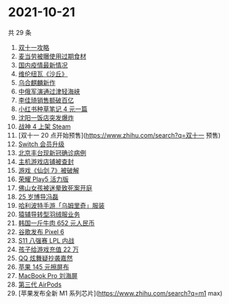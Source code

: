# 2021-10-21

共 29 条

<!-- BEGIN -->
<!-- 最后更新时间 Thu Oct 21 2021 12:17:41 GMT+0800 (China Standard Time) -->

1. [双十一攻略](https://www.zhihu.com/search?q=双十一)
1. [麦当劳被曝使用过期食材](https://www.zhihu.com/search?q=麦当劳)
1. [国内疫情最新情况](https://www.zhihu.com/search?q=国内疫情新增)
1. [维伦纽瓦《沙丘》](https://www.zhihu.com/search?q=沙丘)
1. [乌合麒麟新作](https://www.zhihu.com/search?q=乌合麒麟)
1. [中俄军演通过津轻海峡](https://www.zhihu.com/search?q=津轻海峡)
1. [李佳琦销售额破百亿](https://www.zhihu.com/search?q=李佳琦销售额)
1. [小红书种草笔记 4 元一篇](https://www.zhihu.com/search?q=小红书)
1. [沈阳一饭店突发爆炸](https://www.zhihu.com/search?q=沈阳饭店爆炸)
1. [战神 4 上架 Steam](https://www.zhihu.com/search?q=战神4)
1. [双十一 20 点开始预售](https://www.zhihu.com/search?q=双十一 预售)
1. [Switch 会员升级](https://www.zhihu.com/search?q=switch)
1. [北京丰台现新冠确诊病例](https://www.zhihu.com/search?q=北京确诊)
1. [主机游戏店铺被查封](https://www.zhihu.com/search?q=主机游戏)
1. [游戏《仙剑 7》被破解](https://www.zhihu.com/search?q=仙剑7)
1. [荣耀 Play5 活力版](https://www.zhihu.com/search?q=荣耀)
1. [佛山女孩被迷晕致死案开庭](https://www.zhihu.com/search?q=佛山女孩)
1. [25 岁博导冯磊](https://www.zhihu.com/search?q=冯磊)
1. [哈利波特手游「乌姆里奇」服装](https://www.zhihu.com/search?q=哈利波特魔法觉醒)
1. [猿辅导转型羽绒服业务](https://www.zhihu.com/search?q=猿辅导羽绒服)
1. [韩国一斤牛肉 652 元人民币](https://www.zhihu.com/search?q=韩国牛肉)
1. [谷歌发布 Pixel 6](https://www.zhihu.com/search?q=pixel6)
1. [S11 八强赛 LPL 内战](https://www.zhihu.com/search?q=s11八强赛)
1. [孩子给游戏充值 22 万](https://www.zhihu.com/search?q=游戏充值)
1. [QQ 炫舞疑抄袭嘉然](https://www.zhihu.com/search?q=嘉然)
1. [苹果 145 元擦屏布](https://www.zhihu.com/search?q=擦屏布)
1. [MacBook Pro 刘海屏](https://www.zhihu.com/search?q=macbookpro)
1. [第三代 AirPods](https://www.zhihu.com/search?q=airpods3)
1. [苹果发布全新 M1 系列芯片](https://www.zhihu.com/search?q=m1 max)

<!-- END -->
